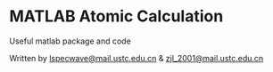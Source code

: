 # MATLAB Atomic Calculation
Useful matlab package and code

Written by lspecwave@mail.ustc.edu.cn & zjl_2001@mail.ustc.edu.cn
